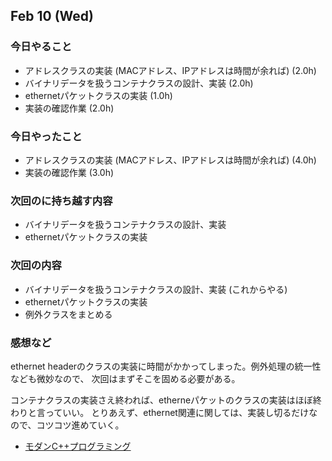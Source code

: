 


## Feb 10 (Wed)

### 今日やること

 - アドレスクラスの実装 (MACアドレス、IPアドレスは時間が余れば) (2.0h)
 - バイナリデータを扱うコンテナクラスの設計、実装 (2.0h)
 - ethernetパケットクラスの実装 (1.0h)
 - 実装の確認作業 (2.0h) 


### 今日やったこと

 - アドレスクラスの実装 (MACアドレス、IPアドレスは時間が余れば) (4.0h)
 - 実装の確認作業 (3.0h) 


### 次回のに持ち越す内容

 - バイナリデータを扱うコンテナクラスの設計、実装 
 - ethernetパケットクラスの実装 



### 次回の内容

 - バイナリデータを扱うコンテナクラスの設計、実装 (これからやる)
 - ethernetパケットクラスの実装 
 - 例外クラスをまとめる



### 感想など

ethernet headerのクラスの実装に時間がかかってしまった。例外処理の統一性なども微妙なので、
次回はまずそこを固める必要がある。

コンテナクラスの実装さえ終われば、etherneパケットのクラスの実装はほぼ終わりと言っていい。
とりあえず、ethernet関連に関しては、実装し切るだけなので、コツコツ進めていく。


 - [モダンC++プログラミング](https://cybozu.atlassian.net/wiki/pages/viewpage.action?pageId=8159240#id-%E3%83%A2%E3%83%80%E3%83%B3C++%E3%83%97%E3%83%AD%E3%82%B0%E3%83%A9%E3%83%9F%E3%83%B3%E3%82%B0-%E4%BE%8B%E5%A4%96%E3%81%AE%E6%8A%95%E3%81%92%E6%96%B9%E3%80%81%E5%8F%97%E3%81%91%E5%8F%96%E3%82%8A%E6%96%B9)	





